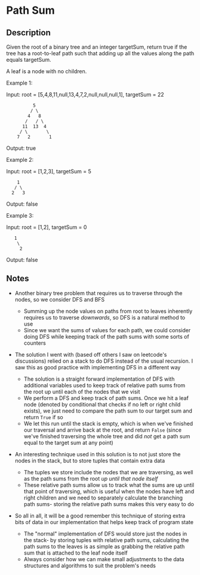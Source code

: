 # Path Sum

## Description

Given the root of a binary tree and an integer targetSum, return true if the tree has a root-to-leaf path such that adding up all the values along the path equals targetSum.

A leaf is a node with no children.

 

Example 1:

Input: root = [5,4,8,11,null,13,4,7,2,null,null,null,1], targetSum = 22

```
          5
         / \
        4   8
       /   / \
      11  13  4
     / \       \
    7   2       1
```

Output: true

Example 2:

Input: root = [1,2,3], targetSum = 5

```
    1
   / \
  2   3
```

Output: false

Example 3:

Input: root = [1,2], targetSum = 0

```
   1
    \
     2
```

Output: false


## Notes

* Another binary tree problem that requires us to traverse through the nodes, 
so we consider DFS and BFS
  * Summing up the node values on paths from root to leaves inherently requires
  us to traverse _downwards_, so DFS is a natural method to use
  * Since we want the sums of values for each path, we could consider doing DFS
  while keeping track of the path sums with some sorts of counters

* The solution I went with (based off others I saw on leetcode's discussions)
relied on a stack to do DFS instead of the usual recursion. I saw this as good
practice with implementing DFS in a different way
  * The solution is a straight forward implementation of DFS with additional 
  variables used to keep track of relative path sums from the root up until each
  of the nodes that we visit
  * We perform a DFS and keep track of path sums. Once we hit a leaf node 
  (denoted by conditional that checks if no left or right child exists), we 
  just need to compare the path sum to our target sum and return `True` if so
  * We let this run until the stack is empty, which is when we've finished our
  traversal and arrive back at the root, and return `False` (since we've 
  finished traversing the whole tree and did _not_ get a path sum equal to the
  target sum at any point)

* An interesting technique used in this solution is to not just store the nodes
in the stack, but to store tuples that contain extra data
  * The tuples we store include the nodes that we are traversing, as well as
  the path sums from the root _up until that node itself_
  * These relative path sums allow us to track what the sums are up until that
  point of traversing, which is useful when the nodes have left and right 
  children and we need to separately calculate the branching path sums- storing
  the relative path sums makes this very easy to do

* So all in all, it will be a good remember this technique of storing extra bits 
of data in our implementation that helps keep track of program state
  * The "normal" implementation of DFS would store just the nodes in the stack-
  by storing tuples with relative path sums, calculating the path sums to the 
  leaves is as simple as grabbing the relative path sum that is attached to the
  leaf node itself
  * Always consider how we can make small adjustments to the data structures
  and algorithms to suit the problem's needs

